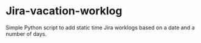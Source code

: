 # Jira-vacation-worklog

Simple Python script to add static time Jira worklogs based on a date and a number of days.
